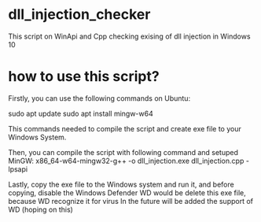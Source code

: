 # dll_injection_checker
This script on WinApi and Cpp checking exising of dll injection in Windows 10

# how to use this script?
Firstly, you can use the following commands on Ubuntu:

sudo apt update
sudo apt install mingw-w64

This commands needed to compile the script and create exe file to your Windows System.

Then, you can compile the script with following command and setuped MinGW:
x86_64-w64-mingw32-g++ -o dll_injection.exe dll_injection.cpp -lpsapi

Lastly, copy the exe file to the Windows system and run it, and before copying, disable the Windows Defender
WD would be delete this exe file, because WD recognize it for virus
In the future will be added the support of WD (hoping on this)

